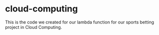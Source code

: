 # cloud-computing
This is the code we created for our lambda function for our sports betting project in Cloud Computing. 
